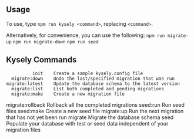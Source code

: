 ## Usage
To use, type `npm run kysely <command>`, replacing `<command>`.

Alternatively, for convenience, you can use the following:
`npm run migrate-up`
`npm run migrate-down`
`npm run seed`

## Kysely Commands

              init    Create a sample kysely.config file
      migrate:down    Undo the last/specified migration that was run
    migrate:latest    Update the database schema to the latest version
      migrate:list    List both completed and pending migrations
      migrate:make    Create a new migration file
  migrate:rollback    Rollback all the completed migrations
          seed:run    Run seed files
         seed:make    Create a new seed file
        migrate:up    Run the next migration that has not yet been run
           migrate    Migrate the database schema
              seed    Populate your database with test or seed data independent of your migration files